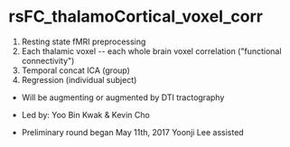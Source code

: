 # rsFC_thalamoCortical_voxel_corr

1. Resting state fMRI preprocessing 
2. Each thalamic voxel -- each whole brain voxel correlation ("functional connectivity")
3. Temporal concat ICA (group)
4. Regression (individual subject)

* Will be augmenting or augmented by DTI tractography

* Led by:
		Yoo Bin Kwak & Kevin Cho

* Preliminary round began May 11th, 2017
		Yoonji Lee assisted
